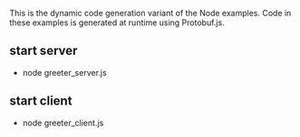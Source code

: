 This is the dynamic code generation variant of the Node examples. Code in these examples is generated at runtime using Protobuf.js.


## start server
*  node greeter_server.js 

## start client
*  node greeter_client.js